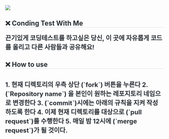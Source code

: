 <div>
    <img src="https://capsule-render.vercel.app/api?type=wave&color=auto&height=180&text=Coding%20Test%20With%20Me&animation=fadeIn&fontColor=000000&fontSize=60" />
</div>
<div> 
    <h2 style="border-bottom: 1px solid #d8dee4; color: #282d33;"> ❌ Conding Test With Me </h2>  
    <div style="font-weight: 700; font-size: 20px; color: #282d33;"> 끈기있게 코딩테스트를 하고싶은 당신, 이 곳에 자유롭게 코드를 올리고 다른 사람들과 공유해요! </div> 
</div>
<div>
    <h2 style="border-bottom: 1px solid #d8dee4; color: #282d33;"> ❌ How to use </h2> <br> 
    <div style="font-weight: 700; font-size: 20px; color: #282d33;">
    1. 현재 디렉토리의 우측 상단 (`fork`) 버튼을 누른다
    2. (`Repository name`) 을 본인이 원하는 레포지토리 네임으로 변경한다
    3. (`commit`)시에는 아래의 규칙을 지켜 작성하도록 한다
    4. 이제 현재 디렉토리를 대상으로 (`pull request`)를 수행한다
    5. 매일 밤 12시에 (`merge request`)가 될 것이다.
    </div> 
</div>
